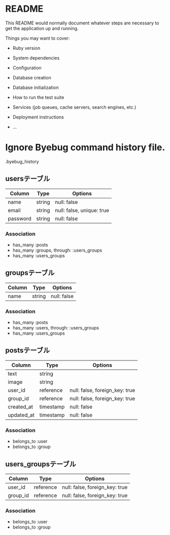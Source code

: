 # README

This README would normally document whatever steps are necessary to get the
application up and running.

Things you may want to cover:

* Ruby version

* System dependencies

* Configuration

* Database creation

* Database initialization

* How to run the test suite

* Services (job queues, cache servers, search engines, etc.)

* Deployment instructions

* ...

# Ignore Byebug command history file.
.byebug_history

## usersテーブル
|Column|Type|Options|
|------|----|-------|
|name|string|null: false|
|email|string|null: false, unique: true|
|password|string|null: false|

### Association
- has_many :posts
- has_many :groups, through: :users_groups
- has_many :users_groups

## groupsテーブル
|Column|Type|Options|
|------|----|-------|
|name|string|null: false|

### Association
- has_many :posts
- has_many :users, through: :users_groups
- has_many :users_groups

## postsテーブル
|Column|Type|Options|
|------|----|-------|
|text|string||
|image|string||
|user_id|reference|null: false, foreign_key: true|
|group_id|reference|null: false, foreign_key: true|
|created_at|timestamp|null: false|
|updated_at|timestamp|null: false|

### Association
- belongs_to :user
- belongs_to :group

## users_groupsテーブル
|Column|Type|Options|
|------|----|-------|
|user_id|reference|null: false, foreign_key: true|
|group_id|reference|null: false, foreign_key: true|

### Association
- belongs_to :user
- belongs_to :group